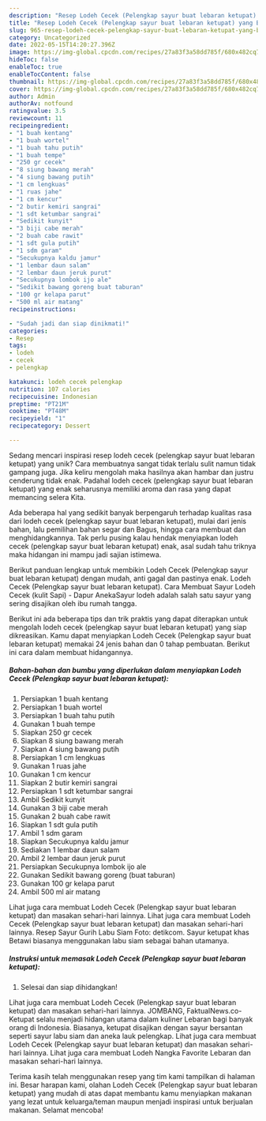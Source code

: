 ```yaml
---
description: "Resep Lodeh Cecek (Pelengkap sayur buat lebaran ketupat) yang Bisa Manjain Lidah"
title: "Resep Lodeh Cecek (Pelengkap sayur buat lebaran ketupat) yang Bisa Manjain Lidah"
slug: 965-resep-lodeh-cecek-pelengkap-sayur-buat-lebaran-ketupat-yang-bisa-manjain-lidah
category: Uncategorized
date: 2022-05-15T14:20:27.396Z
image: https://img-global.cpcdn.com/recipes/27a83f3a58dd785f/680x482cq70/lodeh-cecek-pelengkap-sayur-buat-lebaran-ketupat-foto-resep-utama.jpg
hideToc: false
enableToc: true
enableTocContent: false
thumbnail: https://img-global.cpcdn.com/recipes/27a83f3a58dd785f/680x482cq70/lodeh-cecek-pelengkap-sayur-buat-lebaran-ketupat-foto-resep-utama.jpg
cover: https://img-global.cpcdn.com/recipes/27a83f3a58dd785f/680x482cq70/lodeh-cecek-pelengkap-sayur-buat-lebaran-ketupat-foto-resep-utama.jpg
author: Admin
authorAv: notfound
ratingvalue: 3.5
reviewcount: 11
recipeingredient:
- "1 buah kentang"
- "1 buah wortel"
- "1 buah tahu putih"
- "1 buah tempe"
- "250 gr cecek"
- "8 siung bawang merah"
- "4 siung bawang putih"
- "1 cm lengkuas"
- "1 ruas jahe"
- "1 cm kencur"
- "2 butir kemiri sangrai"
- "1 sdt ketumbar sangrai"
- "Sedikit kunyit"
- "3 biji cabe merah"
- "2 buah cabe rawit"
- "1 sdt gula putih"
- "1 sdm garam"
- "Secukupnya kaldu jamur"
- "1 lembar daun salam"
- "2 lembar daun jeruk purut"
- "Secukupnya lombok ijo ale"
- "Sedikit bawang goreng buat taburan"
- "100 gr kelapa parut"
- "500 ml air matang"
recipeinstructions:

- "Sudah jadi dan siap dinikmati!"
categories:
- Resep
tags:
- lodeh
- cecek
- pelengkap

katakunci: lodeh cecek pelengkap 
nutrition: 107 calories
recipecuisine: Indonesian
preptime: "PT21M"
cooktime: "PT48M"
recipeyield: "1"
recipecategory: Dessert

---
```





Sedang mencari inspirasi resep lodeh cecek (pelengkap sayur buat lebaran ketupat) yang unik? Cara membuatnya sangat tidak terlalu sulit namun tidak gampang juga. Jika keliru mengolah maka hasilnya akan hambar dan justru cenderung tidak enak. Padahal lodeh cecek (pelengkap sayur buat lebaran ketupat) yang enak seharusnya memiliki aroma dan rasa yang dapat memancing selera Kita.





Ada beberapa hal yang sedikit banyak berpengaruh terhadap kualitas rasa dari lodeh cecek (pelengkap sayur buat lebaran ketupat), mulai dari jenis bahan, lalu pemilihan bahan segar dan Bagus, hingga cara membuat dan menghidangkannya. Tak perlu pusing kalau hendak menyiapkan lodeh cecek (pelengkap sayur buat lebaran ketupat) enak,      asal sudah tahu triknya maka hidangan ini mampu jadi sajian istimewa.














Berikut panduan lengkap untuk membikin Lodeh Cecek (Pelengkap sayur buat lebaran ketupat) dengan mudah, anti gagal dan pastinya enak. Lodeh Cecek (Pelengkap sayur buat lebaran ketupat). Cara Membuat Sayur Lodeh Cecek (kulit Sapi) - Dapur AnekaSayur lodeh adalah salah satu sayur yang sering disajikan oleh ibu rumah tangga.






Berikut ini ada beberapa tips dan trik praktis yang dapat diterapkan untuk mengolah lodeh cecek (pelengkap sayur buat lebaran ketupat) yang siap dikreasikan. Kamu dapat menyiapkan Lodeh Cecek (Pelengkap sayur buat lebaran ketupat) memakai 24 jenis bahan dan 0 tahap pembuatan. Berikut ini cara dalam membuat hidangannya.

<!--inarticleads1-->

##### Bahan-bahan dan bumbu yang diperlukan dalam menyiapkan Lodeh Cecek (Pelengkap sayur buat lebaran ketupat):

1. Persiapkan 1 buah kentang
1. Persiapkan 1 buah wortel
1. Persiapkan 1 buah tahu putih
1. Gunakan 1 buah tempe
1. Siapkan 250 gr cecek
1. Siapkan 8 siung bawang merah
1. Siapkan 4 siung bawang putih
1. Persiapkan 1 cm lengkuas
1. Gunakan 1 ruas jahe
1. Gunakan 1 cm kencur
1. Siapkan 2 butir kemiri sangrai
1. Persiapkan 1 sdt ketumbar sangrai
1. Ambil Sedikit kunyit
1. Gunakan 3 biji cabe merah
1. Gunakan 2 buah cabe rawit
1. Siapkan 1 sdt gula putih
1. Ambil 1 sdm garam
1. Siapkan Secukupnya kaldu jamur
1. Sediakan 1 lembar daun salam
1. Ambil 2 lembar daun jeruk purut
1. Persiapkan Secukupnya lombok ijo ale
1. Gunakan Sedikit bawang goreng (buat taburan)
1. Gunakan 100 gr kelapa parut
1. Ambil 500 ml air matang


Lihat juga cara membuat Lodeh Cecek (Pelengkap sayur buat lebaran ketupat) dan masakan sehari-hari lainnya. Lihat juga cara membuat Lodeh Cecek (Pelengkap sayur buat lebaran ketupat) dan masakan sehari-hari lainnya. Resep Sayur Gurih Labu Siam Foto: detikcom. Sayur ketupat khas Betawi biasanya menggunakan labu siam sebagai bahan utamanya. 

<!--inarticleads2-->

##### Instruksi untuk memasak Lodeh Cecek (Pelengkap sayur buat lebaran ketupat):


1. Selesai dan siap dihidangkan!

Lihat juga cara membuat Lodeh Cecek (Pelengkap sayur buat lebaran ketupat) dan masakan sehari-hari lainnya. JOMBANG, FaktualNews.co- Ketupat selalu menjadi hidangan utama dalam kuliner Lebaran bagi banyak orang di Indonesia. Biasanya, ketupat disajikan dengan sayur bersantan seperti sayur labu siam dan aneka lauk pelengkap. Lihat juga cara membuat Lodeh Cecek (Pelengkap sayur buat lebaran ketupat) dan masakan sehari-hari lainnya. Lihat juga cara membuat Lodeh Nangka Favorite Lebaran dan masakan sehari-hari lainnya. 

Terima kasih telah menggunakan resep yang tim kami tampilkan di halaman ini. Besar harapan kami, olahan Lodeh Cecek (Pelengkap sayur buat lebaran ketupat) yang mudah di atas dapat membantu kamu menyiapkan makanan yang lezat untuk keluarga/teman maupun menjadi inspirasi untuk berjualan makanan. Selamat mencoba!
